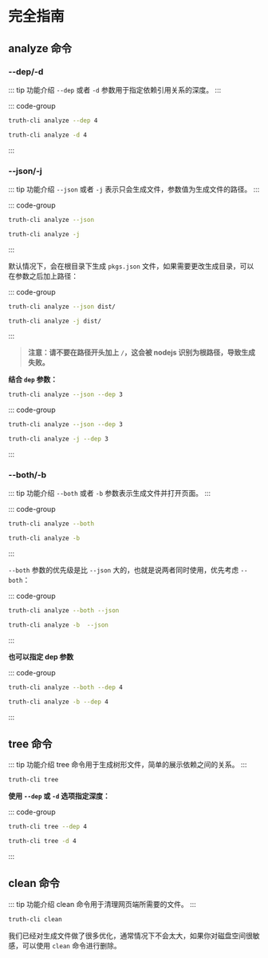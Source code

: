 # 完全指南

## analyze 命令

### --dep/-d

::: tip 功能介绍
`--dep` 或者 `-d` 参数用于指定依赖引用关系的深度。
:::

::: code-group
```bash [--dep]
truth-cli analyze --dep 4
```
```bash [-d]
truth-cli analyze -d 4
```
:::

### --json/-j

::: tip 功能介绍
`--json` 或者 `-j` 表示只会生成文件，参数值为生成文件的路径。
:::


::: code-group
```bash [--json]
truth-cli analyze --json
```
```bash [-j]
truth-cli analyze -j
```
:::


默认情况下，会在根目录下生成 `pkgs.json` 文件，如果需要更改生成目录，可以在参数之后加上路径：

::: code-group
```bash [--json]
truth-cli analyze --json dist/
```
```bash [-j]
truth-cli analyze -j dist/
```
:::

> **注意：请不要在路径开头加上 `/`，这会被 nodejs 识别为根路径，导致生成失败。**

**结合 `dep` 参数：**

```bash
truth-cli analyze --json --dep 3
```
::: code-group
```bash [--json]
truth-cli analyze --json --dep 3
```
```bash [-j]
truth-cli analyze -j --dep 3
```
:::

### --both/-b

::: tip 功能介绍
`--both` 或者 `-b` 参数表示生成文件并打开页面。
:::

::: code-group
```bash [--both]
truth-cli analyze --both
```
```bash [-b]
truth-cli analyze -b
```
:::

`--both` 参数的优先级是比 `--json` 大的，也就是说两者同时使用，优先考虑 `--both`：

::: code-group
```bash [--both]
truth-cli analyze --both --json
```
```bash [-b]
truth-cli analyze -b  --json
```
:::

**也可以指定 dep 参数**

::: code-group
```bash [--both]
truth-cli analyze --both --dep 4
```
```bash [-b]
truth-cli analyze -b --dep 4
```
:::

## tree 命令

::: tip 功能介绍
tree 命令用于生成树形文件，简单的展示依赖之间的关系。
:::

```bash
truth-cli tree
```

**使用 `--dep` 或 `-d` 选项指定深度：**

::: code-group
```bash [--dep]
truth-cli tree --dep 4
```
```bash [-d]
truth-cli tree -d 4
```
:::

## clean 命令

::: tip 功能介绍
clean 命令用于清理网页端所需要的文件。
:::

```bash
truth-cli clean
```

我们已经对生成文件做了很多优化，通常情况下不会太大，如果你对磁盘空间很敏感，可以使用 `clean` 命令进行删除。
